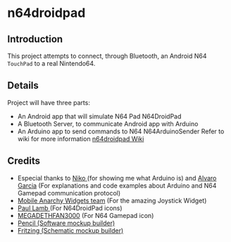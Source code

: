 # n64droidpad
## Introduction

This project attempts to connect, through Bluetooth, an Android N64 `TouchPad`
to a real Nintendo64.

## Details 

Project will have three parts:
  * An Android app that will simulate N64 Pad N64DroidPad
  * A Bluetooth Server, to communicate Android app with Arduino 
  * An Arduino app to send commands to N64 N64ArduinoSender
Refer to wiki for more information  [n64droidpad Wiki](https://github.com/rmiguel1985/n64droidpad/wiki)

## Credits 
  * Especial thanks to <a href="http://www.linkedin.com/pub/nicol%C3%A1s-g%C3%A1mez-pallas/40/825/635">Niko </a> (for showing me what Arduino is) and <a href="https://plus.google.com/u/0/103977403080544158575/posts">Alvaro Garcia</a>  (For explanations and code examples about Arduino and N64 Gamepad communication protocol)
  * <a href="http://code.google.com/p/mobile-anarchy-widgets/">Mobile Anarchy Widgets team</a> (For the amazing Joystick Widget)
  * <a href="http://www.paulscode.com/">Paul Lamb </a> (For N64DroidPad icons)
  * <a href="http://www.rw-designer.com/icon-detail/981">MEGADETHFAN3000</a> (For N64 Gamepad icon)
  * <a href="http://pencil.evolus.vn/">Pencil (Software mockup builder)</a>
  * <a href="http://fritzing.org/">Fritzing (Schematic mockup builder) </a>
  
